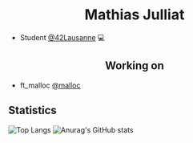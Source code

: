 
<h1 align="center">Mathias Julliat</h1>

- Student <a href="https://www.42lausanne.ch/">@42Lausanne</a> 💻
  
<h2 align="center">Working on</h2>

- ft_malloc <a href="https://github.com/MrMobbi/ft_malloc">@malloc</a>


## Statistics
![Top Langs](https://github-readme-stats.vercel.app/api/top-langs/?username=MrMobbi&layout=compact)
![Anurag's GitHub stats](https://github-readme-stats.vercel.app/api?username=MrMobbi&show_icons=true&theme=transparent)
